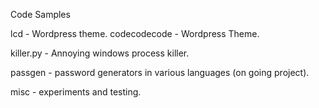 Code Samples

lcd - Wordpress theme.
codecodecode - Wordpress Theme.

killer.py - Annoying windows process killer.

passgen - password generators in various languages (on going project).

misc - experiments and testing.

